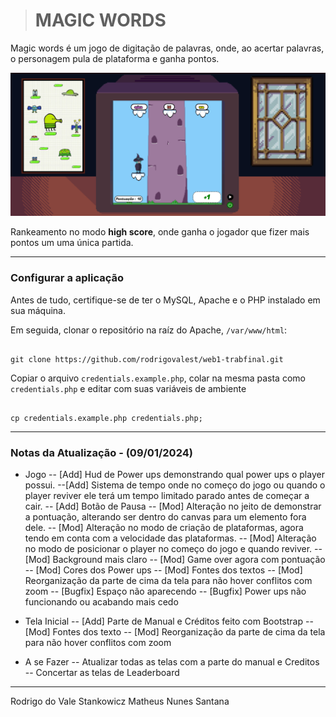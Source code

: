 > # MAGIC WORDS
> 
Magic words é um jogo de digitação de palavras, onde, ao acertar palavras, o personagem pula de plataforma e ganha pontos.

![Imagem ilustrativa do jogo](images/gameimage.png)
  
Rankeamento no modo **high score**, onde ganha o jogador que fizer mais pontos um uma única partida.

---

### Configurar a aplicação

Antes de tudo, certifique-se de ter o MySQL, Apache e o PHP instalado em sua máquina.

Em seguida, clonar o repositório na raíz do Apache, `/var/www/html`:

```

git clone https://github.com/rodrigovalest/web1-trabfinal.git

```

Copiar o arquivo `credentials.example.php`, colar na mesma pasta como `credentials.php` e editar com suas variáveis de ambiente

```

cp credentials.example.php credentials.php;

```
---

### Notas da Atualização - (09/01/2024)

- Jogo
-- [Add] Hud de Power ups demonstrando qual power ups o player possui.
--[Add] Sistema de tempo onde no começo do jogo ou quando o player reviver ele terá um tempo limitado parado antes de começar a cair.
-- [Add] Botão de Pausa
-- [Mod] Alteração no jeito de demonstrar a pontuação, alterando ser dentro do canvas para um elemento fora dele.
-- [Mod] Alteração no modo de criação de plataformas, agora tendo em conta com a velocidade das plataformas.
-- [Mod] Alteração no modo de posicionar o player no começo do jogo e quando reviver.
-- [Mod] Background mais claro
-- [Mod] Game over agora com pontuação
-- [Mod] Cores dos Power ups
-- [Mod] Fontes dos textos
-- [Mod] Reorganização da parte de cima da tela para não hover conflitos com zoom
-- [Bugfix] Espaço não aparecendo 
-- [Bugfix] Power ups não funcionando ou acabando mais cedo

- Tela Inicial
-- [Add] Parte de Manual e Créditos feito com Bootstrap
-- [Mod] Fontes dos texto
-- [Mod] Reorganização da parte de cima da tela para não hover conflitos com zoom

- A se Fazer 
-- Atualizar todas as telas com a parte do manual e Creditos
-- Concertar as telas de Leaderboard

---
Rodrigo do Vale Stankowicz
Matheus Nunes Santana